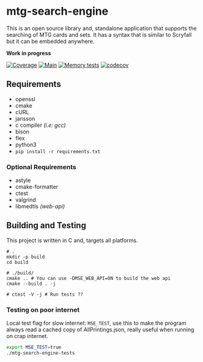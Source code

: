 # mtg-search-engine
This is an open source library and, standalone application that supports the searching of MTG cards
and sets. It has a syntax that is similar to Scryfall but it can be embedded anywhere.

**Work in progress**

[![Coverage](https://github.com/MonarchDevelopment/mtg-search-engine/actions/workflows/coverage.yml/badge.svg)](https://github.com/MonarchDevelopment/mtg-search-engine/actions/workflows/coverage.yml)
[![Main](https://github.com/MonarchDevelopment/mtg-search-engine/actions/workflows/main.yml/badge.svg)](https://github.com/MonarchDevelopment/mtg-search-engine/actions/workflows/main.yml)
[![Memory tests](https://github.com/MonarchDevelopment/mtg-search-engine/actions/workflows/memtests.yml/badge.svg)](https://github.com/MonarchDevelopment/mtg-search-engine/actions/workflows/memtests.yml)
[![codecov](https://codecov.io/gh/MonarchDevelopment/mtg-search-engine/branch/main/graph/badge.svg?token=FK7LTBC9AC)](https://codecov.io/gh/MonarchDevelopment/mtg-search-engine)

## Requirements
 - openssl
 - cmake
 - cURL
 - jansson
 - c compiler *(i.e: gcc)*
 - <!--nerf-->bison
 - flex
 - python3
  - `pip install -r requirements.txt`

### Optional Requirements
 - astyle
 - cmake-formatter
 - ctest
 - valgrind
 - libmedtls *(web-api)*

## Building and Testing
This project is written in C and, targets all platforms. 

```
# .
mkdir -p build
cd build

# ./build/
cmake .. # You can use -DMSE_WEB_API=ON to build the web api
cmake --build . -j

# ctest -V -j # Run tests ??
```

### Testing on poor internet
Local test flag for slow internet: `MSE_TEST`, use this to make the program always read a cached copy of AllPrintings.json, 
really useful when running on crap internet.

```sh
export MSE_TEST=true
./mtg-search-engine-tests
```
